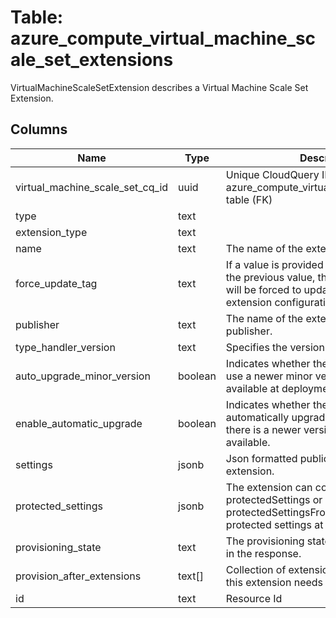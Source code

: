 
# Table: azure_compute_virtual_machine_scale_set_extensions
VirtualMachineScaleSetExtension describes a Virtual Machine Scale Set Extension.
## Columns
| Name        | Type           | Description  |
| ------------- | ------------- | -----  |
|virtual_machine_scale_set_cq_id|uuid|Unique CloudQuery ID of azure_compute_virtual_machine_scale_sets table (FK)|
|type|text||
|extension_type|text||
|name|text|The name of the extension.|
|force_update_tag|text|If a value is provided and is different from the previous value, the extension handler will be forced to update even if the extension configuration has not changed.|
|publisher|text|The name of the extension handler publisher.|
|type_handler_version|text|Specifies the version of the script handler.|
|auto_upgrade_minor_version|boolean|Indicates whether the extension should use a newer minor version if one is available at deployment time|
|enable_automatic_upgrade|boolean|Indicates whether the extension should be automatically upgraded by the platform if there is a newer version of the extension available.|
|settings|jsonb|Json formatted public settings for the extension.|
|protected_settings|jsonb|The extension can contain either protectedSettings or protectedSettingsFromKeyVault or no protected settings at all.|
|provisioning_state|text|The provisioning state, which only appears in the response.|
|provision_after_extensions|text[]|Collection of extension names after which this extension needs to be provisioned.|
|id|text|Resource Id|
